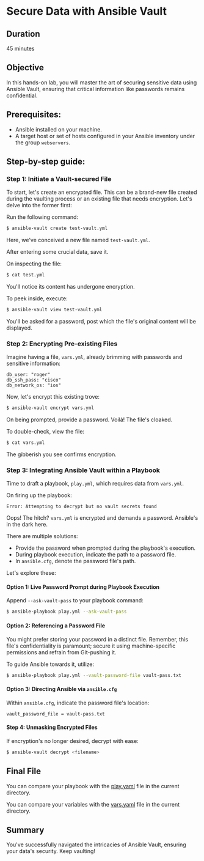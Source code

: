 # Secure Data with Ansible Vault

## Duration

45 minutes

## Objective

In this hands-on lab, you will master the art of securing sensitive data using Ansible Vault, ensuring that critical information like passwords remains confidential.

## Prerequisites:

- Ansible installed on your machine.
- A target host or set of hosts configured in your Ansible inventory under the group `webservers`.

## Step-by-step guide:

### Step 1: Initiate a Vault-secured File

To start, let's create an encrypted file. This can be a brand-new file created during the vaulting process or an existing file that needs encryption. Let's delve into the former first:

Run the following command:

```bash
$ ansible-vault create test-vault.yml
```

Here, we've conceived a new file named `test-vault.yml`.

After entering some crucial data, save it.

On inspecting the file:

```bash
$ cat test.yml
```

You'll notice its content has undergone encryption.

To peek inside, execute:

```bash
$ ansible-vault view test-vault.yml
```

You'll be asked for a password, post which the file's original content will be displayed.

### Step 2: Encrypting Pre-existing Files

Imagine having a file, `vars.yml`, already brimming with passwords and sensitive information:

```text
db_user: "roger"
db_ssh_pass: "cisco"
db_network_os: "ios" 
```

Now, let's encrypt this existing trove:

```bash
$ ansible-vault encrypt vars.yml
```

On being prompted, provide a password. Voilà! The file's cloaked.

To double-check, view the file:

```bash
$ cat vars.yml
```

The gibberish you see confirms encryption.

### Step 3: Integrating Ansible Vault within a Playbook

Time to draft a playbook, `play.yml`, which requires data from `vars.yml`.

On firing up the playbook:

```text
Error: Attempting to decrypt but no vault secrets found
```

Oops! The hitch? `vars.yml` is encrypted and demands a password. Ansible's in the dark here.

There are multiple solutions:

- Provide the password when prompted during the playbook's execution.
- During playbook execution, indicate the path to a password file.
- In `ansible.cfg`, denote the password file's path.

Let's explore these:

#### Option 1: Live Password Prompt during Playbook Execution

Append `--ask-vault-pass` to your playbook command:

```bash
$ ansible-playbook play.yml --ask-vault-pass 
```

#### Option 2: Referencing a Password File

You might prefer storing your password in a distinct file. Remember, this file's confidentiality is paramount; secure it using machine-specific permissions and refrain from Git-pushing it.

To guide Ansible towards it, utilize:

```bash
$ ansible-playbook play.yml --vault-password-file vault-pass.txt
```

#### Option 3: Directing Ansible via `ansible.cfg`

Within `ansible.cfg`, indicate the password file's location:

```text
vault_password_file = vault-pass.txt
```

#### Step 4: Unmasking Encrypted Files

If encryption's no longer desired, decrypt with ease:

```bash
$ ansible-vault decrypt <filename> 
```
## Final File

You can compare your playbook with the [play.yaml](play.yaml) file in the current directory.

You can compare your variables with the [vars.yaml](vars.yaml) file in the current directory.


## Summary

You've successfully navigated the intricacies of Ansible Vault, ensuring your data's security. Keep vaulting!